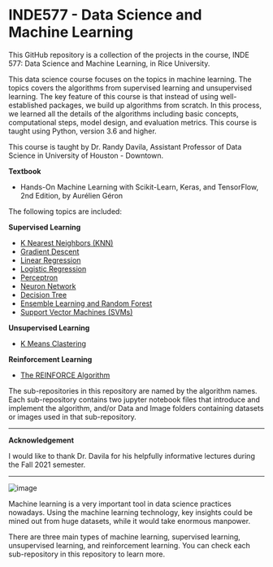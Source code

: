 # INDE577 - Data Science and Machine Learning

This GitHub repository is a collection of the projects in the course, INDE 577: Data Science and Machine Learning, in Rice University. 

This data science course focuses on the topics in machine learning. The topics covers the algorithms from supervised learning and unsupervised learning. The key feature of this course is that instead of using well-established packages, we build up algorithms from scratch. In this process, we learned all the details of the algorithms including basic concepts, computational steps, model design, and evaluation metrics. This course is taught using Python, version 3.6 and higher. 

This course is taught by Dr. Randy Davila, Assistant Professor of Data Science in University of Houston - Downtown.

**Textbook**
* Hands-On Machine Learning with Scikit-Learn, Keras, and TensorFlow, 2nd Edition, by Aurélien Géron

The following topics are included:

**Supervised Learning**
* [K Nearest Neighbors (KNN)](https://github.com/cissyyang1014/DataScience_and_MachineLearning/tree/main/SupervisedLearning/K%20Nearest%20Neighbors%20(KNN))
* [Gradient Descent](https://github.com/cissyyang1014/DataScience_and_MachineLearning/tree/main/SupervisedLearning/Gradient%20Descent)
* [Linear Regression](https://github.com/cissyyang1014/DataScience_and_MachineLearning/tree/main/SupervisedLearning/Linear%20Regression)
* [Logistic Regression](https://github.com/cissyyang1014/DataScience_and_MachineLearning/tree/main/SupervisedLearning/Logistic%20Regression)
* [Perceptron](https://github.com/cissyyang1014/DataScience_and_MachineLearning/tree/main/SupervisedLearning/Perceptron)
* [Neuron Network](https://github.com/cissyyang1014/DataScience_and_MachineLearning/tree/main/SupervisedLearning/Neural%20Network)
* [Decision Tree](https://github.com/cissyyang1014/DataScience_and_MachineLearning/tree/main/SupervisedLearning/Decision%20Tree)
* [Ensemble Learning and Random Forest](https://github.com/cissyyang1014/DataScience_and_MachineLearning/tree/main/SupervisedLearning/Ensemble%20Learning%20and%20Random%20Forest)
* [Support Vector Machines (SVMs)](https://github.com/cissyyang1014/DataScience_and_MachineLearning/tree/main/SupervisedLearning/Support%20Vector%20Machines%20(SVMs))

**Unsupervised Learning**
* [K Means Clastering](https://github.com/cissyyang1014/DataScience_and_MachineLearning/tree/main/UnsupervisedLearning/K%20Means%20Clustering)

**Reinforcement Learning**
* [The REINFORCE Algorithm](https://github.com/cissyyang1014/DataScience_and_MachineLearning/tree/main/ReinforcementLearning)



The sub-repositories in this repository are named by the algorithm names.  Each sub-repository contains two jupyter notebook files that introduce and implement the algorithm, and/or Data and Image folders containing datasets or images used in that sub-repository. 

---

**Acknowledgement**

I would like to thank Dr. Davila for his helpfully informative lectures during the Fall 2021 semester.

---

![image](https://github.com/cissyyang1014/DataScience_and_MachineLearning/blob/main/Image/MachineLearningModels-50-1.png)

Machine learning is a very important tool in data science practices nowadays. Using the machine learning technology, key insights could be mined out from huge datasets, while it would take enormous manpower. 

There are three main types of machine learning, supervised learning, unsupervised learning, and reinforcement learning. You can check each sub-repository in this repository to learn more.
